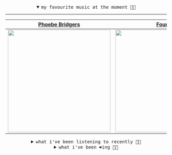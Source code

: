 <details open>

<summary align="center"><samp>my favourite music at the moment 🎵🎶</samp></summary>
<hr />

<!-- toc -->

| [Phoebe Bridgers](https://open.spotify.com/artist/1r1uxoy19fzMxunt3ONAkG)                                                                                        | [Four Tet](https://open.spotify.com/artist/7Eu1txygG6nJttLHbZdQOh)                                                                                               | [Céu](https://open.spotify.com/artist/2eFVsaX3yHLPeWpiqvmeFn)                                                                                                    | [Animal Collective](https://open.spotify.com/artist/4kwxTgCKMipBKhSnEstNKj)                                                                                      |
| ---------------------------------------------------------------------------------------------------------------------------------------------------------------- | ---------------------------------------------------------------------------------------------------------------------------------------------------------------- | ---------------------------------------------------------------------------------------------------------------------------------------------------------------- | ---------------------------------------------------------------------------------------------------------------------------------------------------------------- |
| [<img src="https://i.scdn.co/image/1c90d650ee787a51e18e475584b595c9234eac48" width="320" height="auto">](https://open.spotify.com/artist/1r1uxoy19fzMxunt3ONAkG) | [<img src="https://i.scdn.co/image/f96458025a0640bf1d3c8f764a42ec21d4db1eae" width="320" height="auto">](https://open.spotify.com/artist/7Eu1txygG6nJttLHbZdQOh) | [<img src="https://i.scdn.co/image/a15cbc34c02028e2b6e15efba34e5ed1de1827b4" width="320" height="auto">](https://open.spotify.com/artist/2eFVsaX3yHLPeWpiqvmeFn) | [<img src="https://i.scdn.co/image/db0a7f725199e834a41b8da0c9cfaa1c9f100e26" width="320" height="auto">](https://open.spotify.com/artist/4kwxTgCKMipBKhSnEstNKj) |

<!-- tocstop -->

</details>

<details>

<summary align="center"><samp>what i've been listening to recently 🎵🎶</samp></summary>
<hr />

<!-- toc -->

| [Rohtko Chapel 1<br />Morton Feldman](https://open.spotify.com/track/4DkW4or9lWD1psWQvfE0WO)                                                                    | [Marilyn<br />Mount Kimbie, Micachu](https://open.spotify.com/track/5jJPcImQkogKdwsVS36zH7)                                                                     | [We Should Be Holding Hands<br />Blonde Redhead](https://open.spotify.com/track/6QZM48DwiT1JDoCJbdmvAk)                                                         | [Body and Soul<br />William Onyeabor](https://open.spotify.com/track/1qlDS8T2fLyl2wTCgjqbcV)                                                                    |
| --------------------------------------------------------------------------------------------------------------------------------------------------------------- | --------------------------------------------------------------------------------------------------------------------------------------------------------------- | --------------------------------------------------------------------------------------------------------------------------------------------------------------- | --------------------------------------------------------------------------------------------------------------------------------------------------------------- |
| [<img src="https://i.scdn.co/image/7463b3f6e79f3627e309814a1cfb1d74ea02b09c" width="320" height="auto">](https://open.spotify.com/track/4DkW4or9lWD1psWQvfE0WO) | [<img src="https://i.scdn.co/image/d784215c4b003f30d5622912584f4d21a1030269" width="320" height="auto">](https://open.spotify.com/track/5jJPcImQkogKdwsVS36zH7) | [<img src="https://i.scdn.co/image/acc5822120710b517b61ceccc2e60f09884d6bd6" width="320" height="auto">](https://open.spotify.com/track/6QZM48DwiT1JDoCJbdmvAk) | [<img src="https://i.scdn.co/image/683b46e963c1db53727703a1aff9a707b0b0ecc1" width="320" height="auto">](https://open.spotify.com/track/1qlDS8T2fLyl2wTCgjqbcV) |

<!-- tocstop -->

</details>

<details>

<summary align="center"><samp>what i've been ❤️ing 🎵🎶</samp></summary>
<hr />

<!-- toc -->

| [Night on Earth<br />Jerkcurb](https://open.spotify.com/album/0ZGJ6N2TbWJwUKHTBLxK7H)                                                                           | [Halloween<br />Phoebe Bridgers](https://open.spotify.com/album/2xECuqnvvmVktV7UO8Dd3s)                                                                         | [You Are Here<br />Yo La Tengo](https://open.spotify.com/album/1PP5mb8VOZfofwDzHRQPYh)                                                                          | [Red Bottom Sky<br />Yung Lean](https://open.spotify.com/album/6pbfofGywFkDyt1HoKYnRd)                                                                          |
| --------------------------------------------------------------------------------------------------------------------------------------------------------------- | --------------------------------------------------------------------------------------------------------------------------------------------------------------- | --------------------------------------------------------------------------------------------------------------------------------------------------------------- | --------------------------------------------------------------------------------------------------------------------------------------------------------------- |
| [<img src="https://i.scdn.co/image/ab67616d0000b273133265e744cf977263d1fd3b" width="320" height="auto">](https://open.spotify.com/album/0ZGJ6N2TbWJwUKHTBLxK7H) | [<img src="https://i.scdn.co/image/ab67616d0000b2733040ca980277cf1445934add" width="320" height="auto">](https://open.spotify.com/album/2xECuqnvvmVktV7UO8Dd3s) | [<img src="https://i.scdn.co/image/ab67616d0000b273a3251b78e1c852c9d203a508" width="320" height="auto">](https://open.spotify.com/album/1PP5mb8VOZfofwDzHRQPYh) | [<img src="https://i.scdn.co/image/ab67616d0000b273fe81407d98ef67144560b96d" width="320" height="auto">](https://open.spotify.com/album/6pbfofGywFkDyt1HoKYnRd) |

<!-- tocstop -->

</details>
